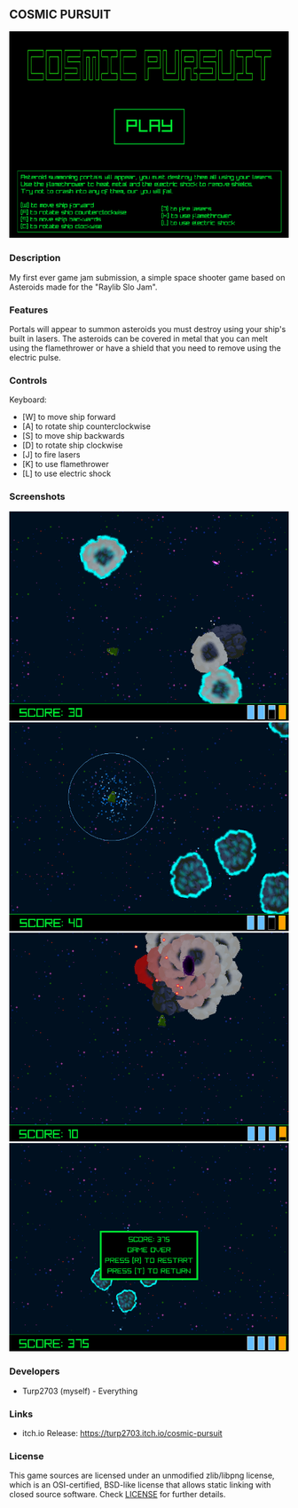 ## COSMIC PURSUIT

![COSMIC PURSUIT](screenshots/mainmenu.png "COSMIC PURSUIT")

### Description

My first ever game jam submission, a simple space shooter game based on Asteroids made for the "Raylib Slo Jam".

### Features

Portals will appear to summon asteroids you must destroy using your ship's built in lasers. The asteroids can be covered in metal that you can melt using the flamethrower or have a shield that you need to remove using the electric pulse.

### Controls

Keyboard:
 - \[W\] to move ship forward
 - \[A\] to rotate ship counterclockwise
 - \[S\] to move ship backwards
 - \[D\] to rotate ship clockwise
 - \[J\] to fire lasers
 - \[K\] to use flamethrower
 - \[L\] to use electric shock

### Screenshots

![gameplay1](screenshots/gameplay1.png)
![gameplay2](screenshots/gameplay2.png)
![gameplay3](screenshots/gameplay3.png)
![gameover](screenshots/gameover.png)

### Developers

 - Turp2703 (myself) - Everything
 
### Links

 - itch.io Release: https://turp2703.itch.io/cosmic-pursuit

### License

This game sources are licensed under an unmodified zlib/libpng license, which is an OSI-certified, BSD-like license that allows static linking with closed source software. Check [LICENSE](LICENSE) for further details.